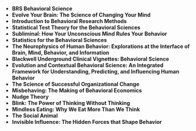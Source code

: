 <ul>
 <li><b><a target="_blank" href="https://github.com/manjunath5496/Behavioral-Science-Books/blob/master/bs(1).pdf" style="text-decoration:none;">BRS Behavioral Science</a></b></li>
  
<li><b><a target="_blank" href="https://github.com/manjunath5496/Behavioral-Science-Books/blob/master/bs(2).pdf" style="text-decoration:none;">Evolve Your Brain: The Science of Changing Your Mind</a></b></li>  
  
<li><b><a target="_blank" href="https://github.com/manjunath5496/Behavioral-Science-Books/blob/master/bs(3).pdf" style="text-decoration:none;">Introduction to Behavioral Research Methods</a></b></li>
                               
 <li><b><a target="_blank" href="https://github.com/manjunath5496/Behavioral-Science-Books/blob/master/bs(4).pdf" style="text-decoration:none;">Statistical Test Theory for the Behavioral Sciences</a></b></li>                              
<li><b><a target="_blank" href="https://github.com/manjunath5496/Behavioral-Science-Books/blob/master/bs(5).pdf" style="text-decoration:none;"> Subliminal: How Your Unconscious Mind Rules Your Behavior </a></b></li>
 <li><b><a target="_blank" href="https://github.com/manjunath5496/Behavioral-Science-Books/blob/master/bs(6).pdf" style="text-decoration:none;">Statistics for the Behavioral Sciences </a></b></li>
                <li><b><a target="_blank" href="https://github.com/manjunath5496/Behavioral-Science-Books/blob/master/bs(7).pdf" style="text-decoration:none;">The Neurophysics of Human Behavior: Explorations at the Interface of Brain, Mind, Behavior, and Information  </a></b></li>                                
         <li><b><a target="_blank" href="https://github.com/manjunath5496/Behavioral-Science-Books/blob/master/bs(8).pdf" style="text-decoration:none;">Blackwell Underground Clinical Vignettes: Behavioral Science</a></b></li>                                 

<li><b><a target="_blank" href="https://github.com/manjunath5496/Behavioral-Science-Books/blob/master/bs(9).pdf" style="text-decoration:none;">Evolution and Contextual Behavioral Science: An Integrated Framework for Understanding, Predicting, and Influencing Human Behavior</a></b></li>

  <li><b><a target="_blank" href="https://github.com/manjunath5496/Behavioral-Science-Books/blob/master/bs(10).pdf" style="text-decoration:none;">The Science of Successful Organizational Change</a></b></li> 

<li><b><a target="_blank" href="https://github.com/manjunath5496/Behavioral-Science-Books/blob/master/bs(11).pdf" style="text-decoration:none;">Misbehaving: The Making of Behavioral Economics</a></b></li>                          

<li><b><a target="_blank" href="https://github.com/manjunath5496/Behavioral-Science-Books/blob/master/bs(12).pdf" style="text-decoration:none;">Nudge Theory</a></b></li>                                 

<li><b><a target="_blank" href="https://github.com/manjunath5496/Behavioral-Science-Books/blob/master/bs(13).pdf" style="text-decoration:none;">Blink: The Power of Thinking Without Thinking</a></b></li>

  <li><b><a target="_blank" href="https://github.com/manjunath5496/Behavioral-Science-Books/blob/master/bs(14).pdf" style="text-decoration:none;">Mindless Eating: Why We Eat More Than We Think</a></b></li> 

<li><b><a target="_blank" href="https://github.com/manjunath5496/Behavioral-Science-Books/blob/master/bs(15).pdf" style="text-decoration:none;">The Social Animal</a></b></li>    

<li><b><a target="_blank" href="https://github.com/manjunath5496/Behavioral-Science-Books/blob/master/bs(16).pdf" style="text-decoration:none;">Invisible Influence: The Hidden Forces that Shape Behavior</a></b></li>  

</ul>
